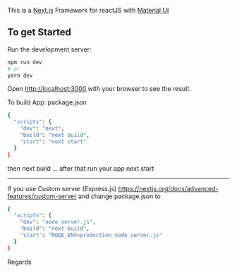 This is a [Next.js](https://nextjs.org/) Framework for reactJS with [Material UI](https://material-ui.com/)

## To get Started

Run the development server:

```bash
npm run dev
# or
yarn dev
```

Open [http://localhost:3000](http://localhost:3000) with your browser to see the result.

To build App:
package.json
```bash
{
  "scripts": {
    "dev": "next",
    "build": "next build",
    "start": "next start"
  }
}
```

then next build ... after that run your app next start


------------------------
If you use Custom server (Express.js)
https://nextjs.org/docs/advanced-features/custom-server
and change package.json to 
```bash
{
  "scripts": {
    "dev": "node server.js",
    "build": "next build",
    "start": "NODE_ENV=production node server.js"
  }
}
```

Regards

